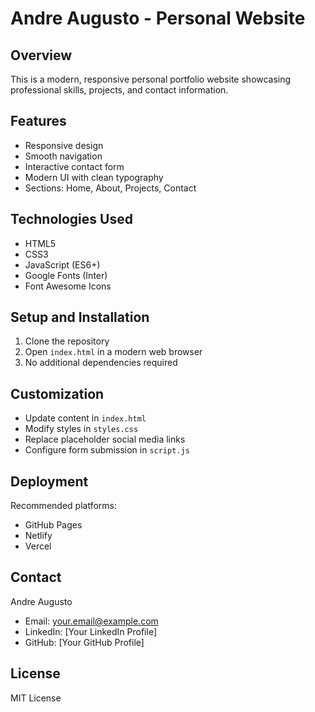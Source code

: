 # Andre Augusto - Personal Website

## Overview
This is a modern, responsive personal portfolio website showcasing professional skills, projects, and contact information.

## Features
- Responsive design
- Smooth navigation
- Interactive contact form
- Modern UI with clean typography
- Sections: Home, About, Projects, Contact

## Technologies Used
- HTML5
- CSS3
- JavaScript (ES6+)
- Google Fonts (Inter)
- Font Awesome Icons

## Setup and Installation
1. Clone the repository
2. Open `index.html` in a modern web browser
3. No additional dependencies required

## Customization
- Update content in `index.html`
- Modify styles in `styles.css`
- Replace placeholder social media links
- Configure form submission in `script.js`

## Deployment
Recommended platforms:
- GitHub Pages
- Netlify
- Vercel

## Contact
Andre Augusto
- Email: your.email@example.com
- LinkedIn: [Your LinkedIn Profile]
- GitHub: [Your GitHub Profile]

## License
MIT License
